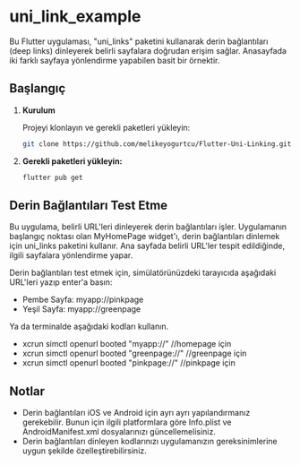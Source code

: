 # uni_link_example

Bu Flutter uygulaması, "uni_links" paketini kullanarak derin bağlantıları (deep links) dinleyerek belirli sayfalara doğrudan erişim sağlar. Anasayfada iki farklı sayfaya yönlendirme yapabilen basit bir örnektir.
## Başlangıç

1. **Kurulum**
   
   Projeyi klonlayın ve gerekli paketleri yükleyin:
   ```bash
   git clone https://github.com/melikeyogurtcu/Flutter-Uni-Linking.git   
2. **Gerekli paketleri yükleyin:**

    ```bash
   flutter pub get

## Derin Bağlantıları Test Etme

Bu uygulama, belirli URL'leri dinleyerek derin bağlantıları işler. Uygulamanın başlangıç noktası olan MyHomePage widget'ı, derin bağlantıları dinlemek için uni_links paketini kullanır. Ana sayfada belirli URL'ler tespit edildiğinde, ilgili sayfalara yönlendirme yapar.

Derin bağlantıları test etmek için, simülatörünüzdeki tarayıcıda aşağıdaki URL'leri yazıp enter'a basın:

- Pembe Sayfa: myapp://pinkpage
- Yeşil Sayfa: myapp://greenpage

Ya da terminalde aşağıdaki kodları kullanın.

- xcrun simctl openurl booted "myapp://"  //homepage için
- xcrun simctl openurl booted "greenpage://"  //greenpage için
- xcrun simctl openurl booted "pinkpage://"  //pinkpage için
   




## Notlar

- Derin bağlantıları iOS ve Android için ayrı ayrı yapılandırmanız gerekebilir. Bunun için ilgili platformlara göre Info.plist ve AndroidManifest.xml dosyalarınızı güncellemelisiniz.
- Derin bağlantıları dinleyen kodlarınızı uygulamanızın gereksinimlerine uygun şekilde özelleştirebilirsiniz.

